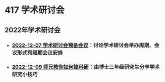 # 417 学术研讨会


## 2022年学术研讨会
- ### [2022-12-07 学术研讨会预备会议](2022/2022-12-07.md)：讨论学术研讨会举办周期、会议形式和短期会议安排


- ### [2022-12-09 师兄教你如何搞科研](2022/2022-12-09.md)：由博士三年级研究生分享学术研究小技巧
